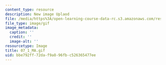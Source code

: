 ```yaml
---
content_type: resource
description: New image Uplaod
file: /media/https%3A/open-learning-course-data-rc.s3.amazonaws.com/res-21g-01-kana-spring-2010/bbe792ff72daf9a896fbc526365477ee_07_1_MA.gif
file_type: image/gif
image_metadata:
  caption: ''
  credit: ''
  image-alt: ''
resourcetype: Image
title: 07_1_MA.gif
uid: bbe792ff-72da-f9a8-96fb-c526365477ee
---
```

